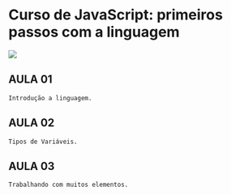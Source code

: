 # Curso de JavaScript: primeiros passos com a linguagem
![](https://www.alura.com.br/assets/api/share/curso-javascript-introducao.png)

## AULA 01
    Introdução a linguagem.
    
## AULA 02
    Tipos de Variáveis.
    
## AULA 03
    Trabalhando com muitos elementos.

